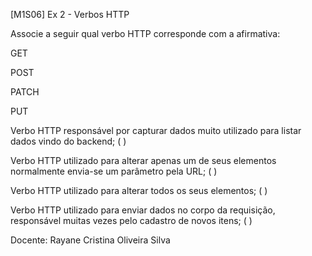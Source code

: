 [M1S06] Ex 2 - Verbos HTTP

Associe a seguir qual verbo HTTP corresponde com a afirmativa:

GET

POST

PATCH

PUT

Verbo HTTP responsável por capturar dados muito utilizado para listar dados vindo do backend; (        )

Verbo HTTP utilizado para alterar apenas um de seus elementos normalmente envia-se um parâmetro pela URL; (        )

Verbo HTTP utilizado para alterar todos os seus elementos; (        )

Verbo HTTP utilizado para enviar dados no corpo da requisição, responsável muitas vezes pelo cadastro de novos itens; (        )

Docente: Rayane Cristina Oliveira Silva
